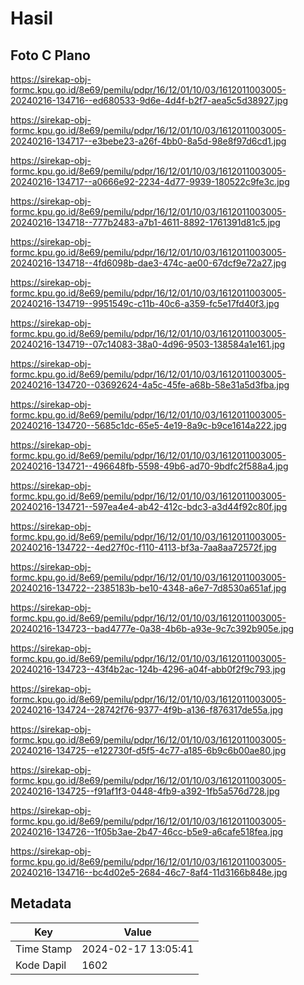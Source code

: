 # Hasil

## Foto C Plano

https://sirekap-obj-formc.kpu.go.id/8e69/pemilu/pdpr/16/12/01/10/03/1612011003005-20240216-134716--ed680533-9d6e-4d4f-b2f7-aea5c5d38927.jpg

https://sirekap-obj-formc.kpu.go.id/8e69/pemilu/pdpr/16/12/01/10/03/1612011003005-20240216-134717--e3bebe23-a26f-4bb0-8a5d-98e8f97d6cd1.jpg

https://sirekap-obj-formc.kpu.go.id/8e69/pemilu/pdpr/16/12/01/10/03/1612011003005-20240216-134717--a0666e92-2234-4d77-9939-180522c9fe3c.jpg

https://sirekap-obj-formc.kpu.go.id/8e69/pemilu/pdpr/16/12/01/10/03/1612011003005-20240216-134718--777b2483-a7b1-4611-8892-1761391d81c5.jpg

https://sirekap-obj-formc.kpu.go.id/8e69/pemilu/pdpr/16/12/01/10/03/1612011003005-20240216-134718--4fd6098b-dae3-474c-ae00-67dcf9e72a27.jpg

https://sirekap-obj-formc.kpu.go.id/8e69/pemilu/pdpr/16/12/01/10/03/1612011003005-20240216-134719--9951549c-c11b-40c6-a359-fc5e17fd40f3.jpg

https://sirekap-obj-formc.kpu.go.id/8e69/pemilu/pdpr/16/12/01/10/03/1612011003005-20240216-134719--07c14083-38a0-4d96-9503-138584a1e161.jpg

https://sirekap-obj-formc.kpu.go.id/8e69/pemilu/pdpr/16/12/01/10/03/1612011003005-20240216-134720--03692624-4a5c-45fe-a68b-58e31a5d3fba.jpg

https://sirekap-obj-formc.kpu.go.id/8e69/pemilu/pdpr/16/12/01/10/03/1612011003005-20240216-134720--5685c1dc-65e5-4e19-8a9c-b9ce1614a222.jpg

https://sirekap-obj-formc.kpu.go.id/8e69/pemilu/pdpr/16/12/01/10/03/1612011003005-20240216-134721--496648fb-5598-49b6-ad70-9bdfc2f588a4.jpg

https://sirekap-obj-formc.kpu.go.id/8e69/pemilu/pdpr/16/12/01/10/03/1612011003005-20240216-134721--597ea4e4-ab42-412c-bdc3-a3d44f92c80f.jpg

https://sirekap-obj-formc.kpu.go.id/8e69/pemilu/pdpr/16/12/01/10/03/1612011003005-20240216-134722--4ed27f0c-f110-4113-bf3a-7aa8aa72572f.jpg

https://sirekap-obj-formc.kpu.go.id/8e69/pemilu/pdpr/16/12/01/10/03/1612011003005-20240216-134722--2385183b-be10-4348-a6e7-7d8530a651af.jpg

https://sirekap-obj-formc.kpu.go.id/8e69/pemilu/pdpr/16/12/01/10/03/1612011003005-20240216-134723--bad4777e-0a38-4b6b-a93e-9c7c392b905e.jpg

https://sirekap-obj-formc.kpu.go.id/8e69/pemilu/pdpr/16/12/01/10/03/1612011003005-20240216-134723--43f4b2ac-124b-4296-a04f-abb0f2f9c793.jpg

https://sirekap-obj-formc.kpu.go.id/8e69/pemilu/pdpr/16/12/01/10/03/1612011003005-20240216-134724--28742f76-9377-4f9b-a136-f876317de55a.jpg

https://sirekap-obj-formc.kpu.go.id/8e69/pemilu/pdpr/16/12/01/10/03/1612011003005-20240216-134725--e122730f-d5f5-4c77-a185-6b9c6b00ae80.jpg

https://sirekap-obj-formc.kpu.go.id/8e69/pemilu/pdpr/16/12/01/10/03/1612011003005-20240216-134725--f91af1f3-0448-4fb9-a392-1fb5a576d728.jpg

https://sirekap-obj-formc.kpu.go.id/8e69/pemilu/pdpr/16/12/01/10/03/1612011003005-20240216-134726--1f05b3ae-2b47-46cc-b5e9-a6cafe518fea.jpg

https://sirekap-obj-formc.kpu.go.id/8e69/pemilu/pdpr/16/12/01/10/03/1612011003005-20240216-134716--bc4d02e5-2684-46c7-8af4-11d3166b848e.jpg


## Metadata

| Key        | Value               |
| ---------- | ------------------- |
| Time Stamp | 2024-02-17 13:05:41 |
| Kode Dapil | 1602                |



